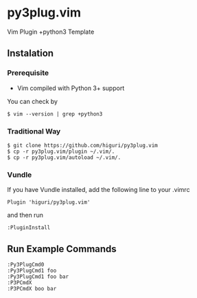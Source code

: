 py3plug.vim
========

Vim Plugin +python3 Template

Instalation
-----------

### Prerequisite

* Vim compiled with Python 3+ support

You can check by

    $ vim --version | grep +python3


### Traditional Way

    $ git clone https://github.com/higuri/py3plug.vim
    $ cp -r py3plug.vim/plugin ~/.vim/.
    $ cp -r py3plug.vim/autoload ~/.vim/.

### Vundle

If you have Vundle installed, add the following line to your .vimrc

    Plugin 'higuri/py3plug.vim'

and then run

    :PluginInstall


Run Example Commands
--------------------

    :Py3PlugCmd0
    :Py3PlugCmd1 foo
    :Py3PlugCmd1 foo bar
    :P3PCmdX
    :P3PCmdX boo bar

